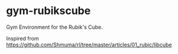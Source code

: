 # gym-rubikscube
Gym Environment for the Rubik's Cube.


Inspired from https://github.com/Shmuma/rl/tree/master/articles/01_rubic/libcube
